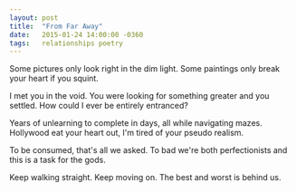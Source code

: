 ```yaml
---
layout: post
title:  "From Far Away"
date:   2015-01-24 14:00:00 -0360
tags:   relationships poetry
---
```

Some pictures only look right in the dim light. Some paintings only break your heart if you squint.

I met you in the void. You were looking for something greater and you settled. How could I ever be entirely entranced?

Years of unlearning to complete in days, all while navigating mazes. Hollywood eat your heart out, I'm tired of your pseudo realism.

To be consumed, that's all we asked. To bad we're both perfectionists and this is a task for the gods.

Keep walking straight. Keep moving on. The best and worst is behind us.
